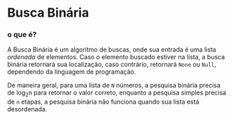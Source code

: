 # Busca Binária

### o que é?

A Busca Binária é um algorítmo de buscas, onde sua entrada é uma lista _ordenada_ de elementos. Caso o elemento buscado estiver na lista, a busca binária retornará sua localização, caso contrário, retornará `None` ou `Null`, dependendo da linguagem de programação.

De maneira geral, para uma lista de `N` números, a pesquisa binária precisa de log<sub>2</sub>n para retornar o valor correto, enquanto a pesquisa simples precisa de `n` etapas, a pesquisa binária não funciona quando sua lista está desordenada.